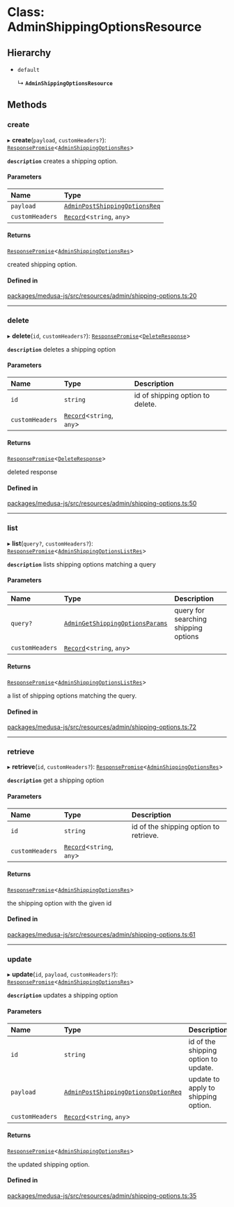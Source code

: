 # Class: AdminShippingOptionsResource

## Hierarchy

- `default`

  ↳ **`AdminShippingOptionsResource`**

## Methods

### create

▸ **create**(`payload`, `customHeaders?`): [`ResponsePromise`](../modules/internal.md#responsepromise)<[`AdminShippingOptionsRes`](../modules/internal.md#adminshippingoptionsres)\>

**`description`** creates a shipping option.

#### Parameters

| Name | Type |
| :------ | :------ |
| `payload` | [`AdminPostShippingOptionsReq`](internal.AdminPostShippingOptionsReq.md) |
| `customHeaders` | [`Record`](../modules/internal.md#record)<`string`, `any`\> |

#### Returns

[`ResponsePromise`](../modules/internal.md#responsepromise)<[`AdminShippingOptionsRes`](../modules/internal.md#adminshippingoptionsres)\>

created shipping option.

#### Defined in

[packages/medusa-js/src/resources/admin/shipping-options.ts:20](https://github.com/medusajs/medusa/blob/2eb2126f/packages/medusa-js/src/resources/admin/shipping-options.ts#L20)

___

### delete

▸ **delete**(`id`, `customHeaders?`): [`ResponsePromise`](../modules/internal.md#responsepromise)<[`DeleteResponse`](../modules/internal.md#deleteresponse)\>

**`description`** deletes a shipping option

#### Parameters

| Name | Type | Description |
| :------ | :------ | :------ |
| `id` | `string` | id of shipping option to delete. |
| `customHeaders` | [`Record`](../modules/internal.md#record)<`string`, `any`\> |  |

#### Returns

[`ResponsePromise`](../modules/internal.md#responsepromise)<[`DeleteResponse`](../modules/internal.md#deleteresponse)\>

deleted response

#### Defined in

[packages/medusa-js/src/resources/admin/shipping-options.ts:50](https://github.com/medusajs/medusa/blob/2eb2126f/packages/medusa-js/src/resources/admin/shipping-options.ts#L50)

___

### list

▸ **list**(`query?`, `customHeaders?`): [`ResponsePromise`](../modules/internal.md#responsepromise)<[`AdminShippingOptionsListRes`](../modules/internal.md#adminshippingoptionslistres)\>

**`description`** lists shipping options matching a query

#### Parameters

| Name | Type | Description |
| :------ | :------ | :------ |
| `query?` | [`AdminGetShippingOptionsParams`](internal.AdminGetShippingOptionsParams.md) | query for searching shipping options |
| `customHeaders` | [`Record`](../modules/internal.md#record)<`string`, `any`\> |  |

#### Returns

[`ResponsePromise`](../modules/internal.md#responsepromise)<[`AdminShippingOptionsListRes`](../modules/internal.md#adminshippingoptionslistres)\>

a list of shipping options matching the query.

#### Defined in

[packages/medusa-js/src/resources/admin/shipping-options.ts:72](https://github.com/medusajs/medusa/blob/2eb2126f/packages/medusa-js/src/resources/admin/shipping-options.ts#L72)

___

### retrieve

▸ **retrieve**(`id`, `customHeaders?`): [`ResponsePromise`](../modules/internal.md#responsepromise)<[`AdminShippingOptionsRes`](../modules/internal.md#adminshippingoptionsres)\>

**`description`** get a shipping option

#### Parameters

| Name | Type | Description |
| :------ | :------ | :------ |
| `id` | `string` | id of the shipping option to retrieve. |
| `customHeaders` | [`Record`](../modules/internal.md#record)<`string`, `any`\> |  |

#### Returns

[`ResponsePromise`](../modules/internal.md#responsepromise)<[`AdminShippingOptionsRes`](../modules/internal.md#adminshippingoptionsres)\>

the shipping option with the given id

#### Defined in

[packages/medusa-js/src/resources/admin/shipping-options.ts:61](https://github.com/medusajs/medusa/blob/2eb2126f/packages/medusa-js/src/resources/admin/shipping-options.ts#L61)

___

### update

▸ **update**(`id`, `payload`, `customHeaders?`): [`ResponsePromise`](../modules/internal.md#responsepromise)<[`AdminShippingOptionsRes`](../modules/internal.md#adminshippingoptionsres)\>

**`description`** updates a shipping option

#### Parameters

| Name | Type | Description |
| :------ | :------ | :------ |
| `id` | `string` | id of the shipping option to update. |
| `payload` | [`AdminPostShippingOptionsOptionReq`](internal.AdminPostShippingOptionsOptionReq.md) | update to apply to shipping option. |
| `customHeaders` | [`Record`](../modules/internal.md#record)<`string`, `any`\> |  |

#### Returns

[`ResponsePromise`](../modules/internal.md#responsepromise)<[`AdminShippingOptionsRes`](../modules/internal.md#adminshippingoptionsres)\>

the updated shipping option.

#### Defined in

[packages/medusa-js/src/resources/admin/shipping-options.ts:35](https://github.com/medusajs/medusa/blob/2eb2126f/packages/medusa-js/src/resources/admin/shipping-options.ts#L35)
